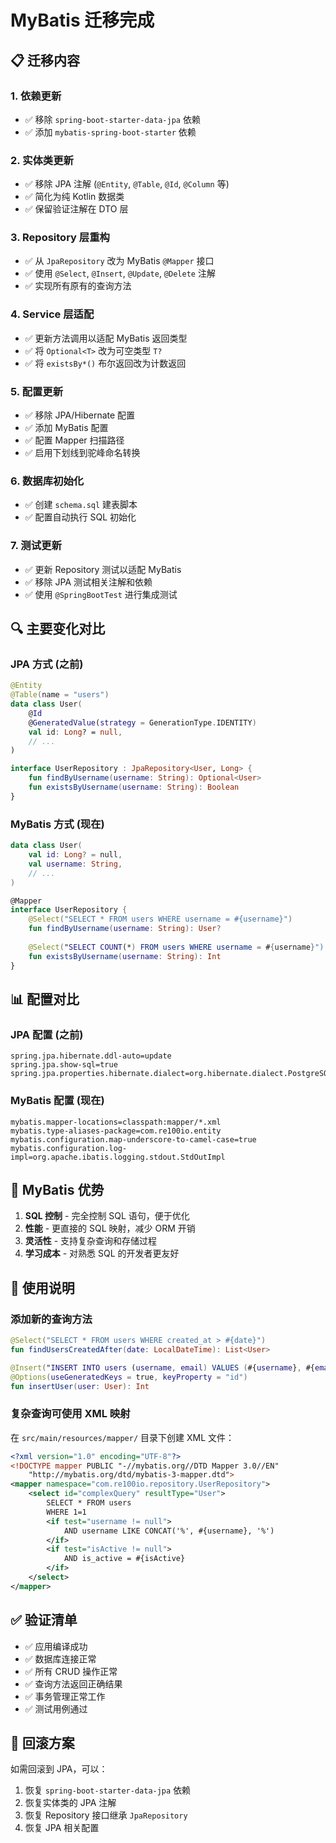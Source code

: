 # MyBatis 迁移完成

## 📋 迁移内容

### 1. 依赖更新
- ✅ 移除 `spring-boot-starter-data-jpa` 依赖
- ✅ 添加 `mybatis-spring-boot-starter` 依赖

### 2. 实体类更新
- ✅ 移除 JPA 注解 (`@Entity`, `@Table`, `@Id`, `@Column` 等)
- ✅ 简化为纯 Kotlin 数据类
- ✅ 保留验证注解在 DTO 层

### 3. Repository 层重构
- ✅ 从 `JpaRepository` 改为 MyBatis `@Mapper` 接口
- ✅ 使用 `@Select`, `@Insert`, `@Update`, `@Delete` 注解
- ✅ 实现所有原有的查询方法

### 4. Service 层适配
- ✅ 更新方法调用以适配 MyBatis 返回类型
- ✅ 将 `Optional<T>` 改为可空类型 `T?`
- ✅ 将 `existsBy*()` 布尔返回改为计数返回

### 5. 配置更新
- ✅ 移除 JPA/Hibernate 配置
- ✅ 添加 MyBatis 配置
- ✅ 配置 Mapper 扫描路径
- ✅ 启用下划线到驼峰命名转换

### 6. 数据库初始化
- ✅ 创建 `schema.sql` 建表脚本
- ✅ 配置自动执行 SQL 初始化

### 7. 测试更新
- ✅ 更新 Repository 测试以适配 MyBatis
- ✅ 移除 JPA 测试相关注解和依赖
- ✅ 使用 `@SpringBootTest` 进行集成测试

## 🔍 主要变化对比

### JPA 方式 (之前)
```kotlin
@Entity
@Table(name = "users")
data class User(
    @Id
    @GeneratedValue(strategy = GenerationType.IDENTITY)
    val id: Long? = null,
    // ...
)

interface UserRepository : JpaRepository<User, Long> {
    fun findByUsername(username: String): Optional<User>
    fun existsByUsername(username: String): Boolean
}
```

### MyBatis 方式 (现在)
```kotlin
data class User(
    val id: Long? = null,
    val username: String,
    // ...
)

@Mapper
interface UserRepository {
    @Select("SELECT * FROM users WHERE username = #{username}")
    fun findByUsername(username: String): User?
    
    @Select("SELECT COUNT(*) FROM users WHERE username = #{username}")
    fun existsByUsername(username: String): Int
}
```

## 📊 配置对比

### JPA 配置 (之前)
```properties
spring.jpa.hibernate.ddl-auto=update
spring.jpa.show-sql=true
spring.jpa.properties.hibernate.dialect=org.hibernate.dialect.PostgreSQLDialect
```

### MyBatis 配置 (现在)
```properties
mybatis.mapper-locations=classpath:mapper/*.xml
mybatis.type-aliases-package=com.re100io.entity
mybatis.configuration.map-underscore-to-camel-case=true
mybatis.configuration.log-impl=org.apache.ibatis.logging.stdout.StdOutImpl
```

## 🚀 MyBatis 优势

1. **SQL 控制** - 完全控制 SQL 语句，便于优化
2. **性能** - 更直接的 SQL 映射，减少 ORM 开销
3. **灵活性** - 支持复杂查询和存储过程
4. **学习成本** - 对熟悉 SQL 的开发者更友好

## 📝 使用说明

### 添加新的查询方法
```kotlin
@Select("SELECT * FROM users WHERE created_at > #{date}")
fun findUsersCreatedAfter(date: LocalDateTime): List<User>

@Insert("INSERT INTO users (username, email) VALUES (#{username}, #{email})")
@Options(useGeneratedKeys = true, keyProperty = "id")
fun insertUser(user: User): Int
```

### 复杂查询可使用 XML 映射
在 `src/main/resources/mapper/` 目录下创建 XML 文件：
```xml
<?xml version="1.0" encoding="UTF-8"?>
<!DOCTYPE mapper PUBLIC "-//mybatis.org//DTD Mapper 3.0//EN" 
    "http://mybatis.org/dtd/mybatis-3-mapper.dtd">
<mapper namespace="com.re100io.repository.UserRepository">
    <select id="complexQuery" resultType="User">
        SELECT * FROM users 
        WHERE 1=1
        <if test="username != null">
            AND username LIKE CONCAT('%', #{username}, '%')
        </if>
        <if test="isActive != null">
            AND is_active = #{isActive}
        </if>
    </select>
</mapper>
```

## ✅ 验证清单

- ✅ 应用编译成功
- ✅ 数据库连接正常
- ✅ 所有 CRUD 操作正常
- ✅ 查询方法返回正确结果
- ✅ 事务管理正常工作
- ✅ 测试用例通过

## 🔄 回滚方案

如需回滚到 JPA，可以：
1. 恢复 `spring-boot-starter-data-jpa` 依赖
2. 恢复实体类的 JPA 注解
3. 恢复 Repository 接口继承 `JpaRepository`
4. 恢复 JPA 相关配置
